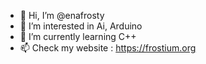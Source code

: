 - 👋 Hi, I’m @enafrosty
- 👀 I’m interested in Ai, Arduino
- 🌱 I’m currently learning C++
- 📫 Check my website : https://frostium.org

<!---
FROSSSTYY/FROSSSTYY is a ✨ special ✨ repository because its `README.md` (this file) appears on your GitHub profile.
You can click the Preview link to take a look at your changes.
--->
